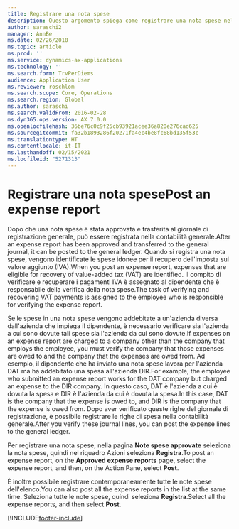 ```yaml
---
title: Registrare una nota spese
description: Questo argomento spiega come registrare una nota spese nella contabilità generale.
author: saraschi2
manager: AnnBe
ms.date: 02/26/2018
ms.topic: article
ms.prod: ''
ms.service: dynamics-ax-applications
ms.technology: ''
ms.search.form: TrvPerDiems
audience: Application User
ms.reviewer: roschlom
ms.search.scope: Core, Operations
ms.search.region: Global
ms.author: saraschi
ms.search.validFrom: 2016-02-28
ms.dyn365.ops.version: AX 7.0.0
ms.openlocfilehash: 36be76c0c9f25cb93921acee36a820e276cad625
ms.sourcegitcommit: fa32b1893286f20271fa4ec4be8fc68bd135f53c
ms.translationtype: HT
ms.contentlocale: it-IT
ms.lasthandoff: 02/15/2021
ms.locfileid: "5271313"
---
```

# <a name="post-an-expense-report"></a><span data-ttu-id="b72f9-103">Registrare una nota spese</span><span class="sxs-lookup"><span data-stu-id="b72f9-103">Post an expense report</span></span>

<span data-ttu-id="b72f9-104">Dopo che una nota spese è stata approvata e trasferita al giornale di registrazione generale, può essere registrata nella contabilità generale.</span><span class="sxs-lookup"><span data-stu-id="b72f9-104">After an expense report has been approved and transferred to the general journal, it can be posted to the general ledger.</span></span> <span data-ttu-id="b72f9-105">Quando si registra una nota spese, vengono identificate le spese idonee per il recupero dell'imposta sul valore aggiunto (IVA).</span><span class="sxs-lookup"><span data-stu-id="b72f9-105">When you post an expense report, expenses that are eligible for recovery of value-added tax (VAT) are identified.</span></span> <span data-ttu-id="b72f9-106">Il compito di verificare e recuperare i pagamenti IVA è assegnato al dipendente che è responsabile della verifica della nota spese.</span><span class="sxs-lookup"><span data-stu-id="b72f9-106">The task of verifying and recovering VAT payments is assigned to the employee who is responsible for verifying the expense report.</span></span>

<span data-ttu-id="b72f9-107">Se le spese in una nota spese vengono addebitate a un'azienda diversa dall'azienda che impiega il dipendente, è necessario verificare sia l'azienda a cui sono dovute tali spese sia l'azienda da cui sono dovute.</span><span class="sxs-lookup"><span data-stu-id="b72f9-107">If expenses on an expense report are charged to a company other than the company that employs the employee, you must verify the company that those expenses are owed to and the company that the expenses are owed from.</span></span> <span data-ttu-id="b72f9-108">Ad esempio, il dipendente che ha inviato una nota spese lavora per l'azienda DAT ma ha addebitato una spesa all'azienda DIR.</span><span class="sxs-lookup"><span data-stu-id="b72f9-108">For example, the employee who submitted an expense report works for the DAT company but charged an expense to the DIR company.</span></span> <span data-ttu-id="b72f9-109">In questo caso, DAT è l'azienda a cui è dovuta la spesa e DIR è l'azienda da cui è dovuta la spesa.</span><span class="sxs-lookup"><span data-stu-id="b72f9-109">In this case, DAT is the company that the expense is owed to, and DIR is the company that the expense is owed from.</span></span> <span data-ttu-id="b72f9-110">Dopo aver verificato queste righe del giornale di registrazione, è possibile registrare le righe di spesa nella contabilità generale.</span><span class="sxs-lookup"><span data-stu-id="b72f9-110">After you verify these journal lines, you can post the expense lines to the general ledger.</span></span>

<span data-ttu-id="b72f9-111">Per registrare una nota spese, nella pagina **Note spese approvate** seleziona la nota spese, quindi nel riquadro Azioni seleziona **Registra**.</span><span class="sxs-lookup"><span data-stu-id="b72f9-111">To post an expense report, on the **Approved expense reports** page, select the expense report, and then, on the Action Pane, select **Post**.</span></span>

<span data-ttu-id="b72f9-112">È inoltre possibile registrare contemporaneamente tutte le note spese dell'elenco.</span><span class="sxs-lookup"><span data-stu-id="b72f9-112">You can also post all the expense reports in the list at the same time.</span></span> <span data-ttu-id="b72f9-113">Seleziona tutte le note spese, quindi seleziona **Registra**.</span><span class="sxs-lookup"><span data-stu-id="b72f9-113">Select all the expense reports, and then select **Post**.</span></span>


[!INCLUDE[footer-include](../includes/footer-banner.md)]